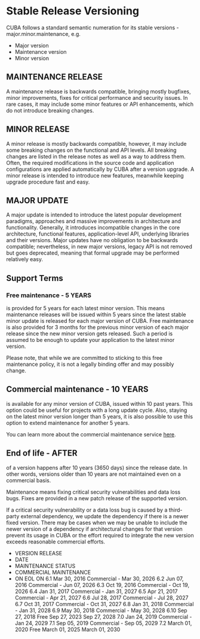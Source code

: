 # Stable Release Versioning
CUBA follows a standard semantic numeration for its stable versions - major.minor.maintenance, e.g.
- Major version
- Maintenance version
- Minor version

## MAINTENANCE RELEASE
A maintenance release is backwards compatible, bringing mostly bugfixes, minor improvements, fixes for critical performance and security issues. In rare cases, it may include some minor features or API enhancements, which do not introduce breaking changes.

## MINOR RELEASE
A minor release is mostly backwards compatible, however, it may include some breaking changes on the functional and API levels. All breaking changes are listed in the release notes as well as a way to address them. Often, the required modifications in the source code and application configurations are applied automatically by CUBA after a version upgrade. A minor release is intended to introduce new features, meanwhile keeping upgrade procedure fast and easy.

## MAJOR UPDATE
A major update is intended to introduce the latest popular development paradigms, approaches and massive improvements in architecture and functionality. Generally, it introduces incompatible changes in the core architecture, functional features, application-level API, underlying libraries and their versions. Major updates have no obligation to be backwards compatible; nevertheless, in new major versions, legacy API is not removed but goes deprecated, meaning that formal upgrade may be performed relatively easy.

## Support Terms
### Free maintenance - 5 YEARS
is provided for 5 years for each latest minor version. This means maintenance releases will be issued within 5 years since the latest stable minor update is released for each major version of CUBA. Free maintenance is also provided for 3 months for the previous minor version of each major release since the new minor version gets released. Such a period is assumed to be enough to update your application to the latest minor version.

Please note, that while we are committed to sticking to this free maintenance policy, it is not a legally binding offer and may possibly change.

## Commercial maintenance - 10 YEARS
is available for any minor version of CUBA, issued within 10 past years. This option could be useful for projects with a long update cycle. Also, staying on the latest minor version longer than 5 years, it is also possible to use this option to extend maintenance for another 5 years.

You can learn more about the commercial maintenance service [here](https://www.jmix.io/services-support/).

## End of life - AFTER
of a version happens after 10 years (3650 days) since the release date. In other words, versions older than 10 years are not maintained even on a commercial basis.

Maintenance means fixing critical security vulnerabilities and data loss bugs. Fixes are provided in a new patch release of the supported version.

If a critical security vulnerability or a data loss bug is caused by a third-party external dependency, we update the dependency if there is a newer fixed version. There may be cases when we may be unable to include the newer version of a dependency if architectural changes for that version prevent its usage in CUBA or the effort required to integrate the new version exceeds reasonable commercial efforts.

- VERSION	RELEASE 
- DATE	
- MAINTENANCE STATUS	
- COMMERCIAL MAINTENANCE 
- ON	EOL ON
6.1	Mar 30, 2016	Commercial	-	Mar 30, 2026
6.2	Jun 07, 2016	Commercial	-	Jun 07, 2026
6.3	Oct 19, 2016	Commercial	-	Oct 19, 2026
6.4	Jan 31, 2017	Commercial	-	Jan 31, 2027
6.5	Apr 21, 2017	Commercial	-	Apr 21, 2027
6.6	Jul 28, 2017	Commercial	-	Jul 28, 2027
6.7	Oct 31, 2017	Commercial	-	Oct 31, 2027
6.8	Jan 31, 2018	Commercial	-	Jan 31, 2028
6.9	May 30, 2018	Commercial	-	May 30, 2028
6.10	Sep 27, 2018	Free	Sep 27, 2023	Sep 27, 2028
7.0	Jan 24, 2019	Commercial	-	Jan 24, 2029
7.1	Sep 05, 2019	Commercial	-	Sep 05, 2029
7.2	March 01, 2020	Free	March 01, 2025	March 01, 2030


